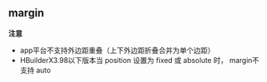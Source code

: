 ## margin


<!-- CSSJSON.margin.description -->

<!-- CSSJSON.margin.syntax -->

<!-- CSSJSON.margin.values -->

<!-- CSSJSON.margin.defaultValue -->

<!-- CSSJSON.margin.unixTags -->

**注意**

- app平台不支持外边距重叠（上下外边距折叠合并为单个边距）  
- HBuilderX3.98以下版本当 position 设置为 fixed 或 absolute 时， margin不支持 auto  

<!-- CSSJSON.margin.compatibility -->

<!-- CSSJSON.margin.example -->

<!-- CSSJSON.margin.reference -->
